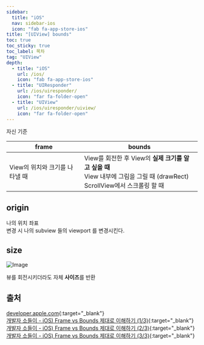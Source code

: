 ```yaml
---
sidebar:
  title: "iOS"
  nav: sidebar-ios
  icon: "fab fa-app-store-ios"
title: "[UIView] bounds"
toc: true
toc_sticky: true
toc_label: 목차
tag: "UIView"
depth: 
  - title: "iOS"
    url: /ios/
    icon: "fab fa-app-store-ios"
  - title: "UIResponder"
    url: /ios/uiresponder/
    icon: "far fa-folder-open"
  - title: "UIView"
    url: /ios/uiresponder/uiview/
    icon: "far fa-folder-open"
---
```

자신 기준  

| frame     | bounds     |
|---    |---    |
| View의 위치와 크기를 나타낼 때     | View를 회전한 후 View의 **실제 크기를 알고 싶을 때**<br>View 내부에 그림을 그릴 때 (drawRect)<br>ScrollView에서 스크롤링 할 때     |

## origin
나의 위치 좌표  
변경 시 나의 subview 들의 viewport 를 변경시킨다.

## size
![Image](https://img1.daumcdn.net/thumb/R1280x0/?scode=mtistory2&fname=https%3A%2F%2Fblog.kakaocdn.net%2Fdn%2FMJsGQ%2FbtqL39KcHXP%2F1MJPghdI4qk7Pq6gvuAW4k%2Fimg.png)

뷰를 회전시키더라도 자체 **사이즈**를 반환

## 출처
[<i class="fas fa-link"></i> developer.apple.com](https://developer.apple.com/documentation/uikit/uiview/1622580-bounds){:target="_blank"}  
[<i class="fas fa-link"></i> 개발자 소들이 - iOS) Frame vs Bounds 제대로 이해하기 (1/3)](https://babbab2.tistory.com/44){:target="_blank"}  
[<i class="fas fa-link"></i> 개발자 소들이 - iOS) Frame vs Bounds 제대로 이해하기 (2/3)](https://babbab2.tistory.com/45){:target="_blank"}  
[<i class="fas fa-link"></i> 개발자 소들이 - iOS) Frame vs Bounds 제대로 이해하기 (3/3)](https://babbab2.tistory.com/46){:target="_blank"}

